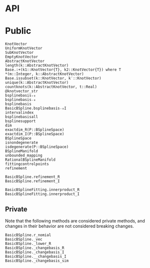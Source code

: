 # API

# Public
```@docs
KnotVector
UniformKnotVector
SubKnotVector
EmptyKnotVector
AbstractKnotVector
length(k::AbstractKnotVector)
Base.:+(k1::KnotVector{T}, k2::KnotVector{T}) where T
*(m::Integer, k::AbstractKnotVector)
Base.issubset(k::KnotVector, k′::KnotVector)
unique(k::AbstractKnotVector)
countknots(k::AbstractKnotVector, t::Real)
@knotvector_str
bsplinebasis₊₀
bsplinebasis₋₀
bsplinebasis
BasicBSpline.bsplinebasis₋₀I
intervalindex
bsplinebasisall
bsplinesupport
dim
exactdim_R(P::BSplineSpace)
exactdim_I(P::BSplineSpace)
BSplineSpace
isnondegenerate
isdegenerate(P::BSplineSpace)
BSplineManifold
unbounded_mapping
RationalBSplineManifold
fittingcontrolpoints
refinement
```

```@docs
BasicBSpline.refinement_R
BasicBSpline.refinement_I
```

```@docs
BasicBSplineFitting.innerproduct_R
BasicBSplineFitting.innerproduct_I
```

## Private
Note that the following methods are considered private methods, and changes in their behavior are not considered breaking changes.

```@docs
BasicBSpline.r_nomial
BasicBSpline._vec
BasicBSpline._lower_R
BasicBSpline._changebasis_R
BasicBSpline._changebasis_I
BasicBSpline.__changebasis_I
BasicBSpline._changebasis_sim
```
